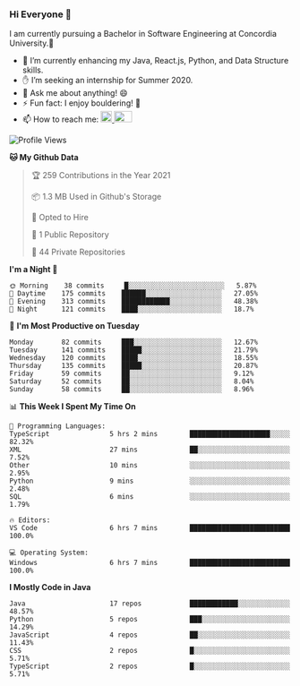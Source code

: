### Hi Everyone 👋
I am currently pursuing a Bachelor in Software Engineering at Concordia University.🏫

- 🌱 I’m currently enhancing my Java, React.js, Python, and Data Structure skills.
- ✋ I’m seeking an internship for Summer 2020.
- 💬 Ask me about anything! 😄
- ⚡ Fun fact: I enjoy bouldering! 🧗‍
- 📫 How to reach me: <a href="https://www.linkedin.com/in/siu-tong-ye/" target="_blank"> <img width="20px" width="32" src="https://cdn.jsdelivr.net/npm/simple-icons@v3/icons/linkedin.svg" /> </a> <a href="mailto:SiuTongYe@gmail.com" target="_blank"> <img height="20" width="32" src="https://cdn.jsdelivr.net/npm/simple-icons@v3/icons/gmail.svg" /> </a>

<!--START_SECTION:waka-->
![Profile Views](http://img.shields.io/badge/Profile%20Views-13-blue)

**🐱 My Github Data** 

> 🏆 259 Contributions in the Year 2021
 > 
> 📦 1.3 MB Used in Github's Storage 
 > 
> 💼 Opted to Hire
 > 
> 📜 1 Public Repository 
 > 
> 🔑 44 Private Repositories  
 > 
**I'm a Night 🦉** 

```text
🌞 Morning    38 commits     █░░░░░░░░░░░░░░░░░░░░░░░░   5.87% 
🌆 Daytime    175 commits    ██████░░░░░░░░░░░░░░░░░░░   27.05% 
🌃 Evening    313 commits    ████████████░░░░░░░░░░░░░   48.38% 
🌙 Night      121 commits    ████░░░░░░░░░░░░░░░░░░░░░   18.7%

```
📅 **I'm Most Productive on Tuesday** 

```text
Monday       82 commits     ███░░░░░░░░░░░░░░░░░░░░░░   12.67% 
Tuesday      141 commits    █████░░░░░░░░░░░░░░░░░░░░   21.79% 
Wednesday    120 commits    ████░░░░░░░░░░░░░░░░░░░░░   18.55% 
Thursday     135 commits    █████░░░░░░░░░░░░░░░░░░░░   20.87% 
Friday       59 commits     ██░░░░░░░░░░░░░░░░░░░░░░░   9.12% 
Saturday     52 commits     ██░░░░░░░░░░░░░░░░░░░░░░░   8.04% 
Sunday       58 commits     ██░░░░░░░░░░░░░░░░░░░░░░░   8.96%

```


📊 **This Week I Spent My Time On** 

```text
💬 Programming Languages: 
TypeScript               5 hrs 2 mins        ████████████████████░░░░░   82.32% 
XML                      27 mins             ██░░░░░░░░░░░░░░░░░░░░░░░   7.52% 
Other                    10 mins             ░░░░░░░░░░░░░░░░░░░░░░░░░   2.95% 
Python                   9 mins              ░░░░░░░░░░░░░░░░░░░░░░░░░   2.48% 
SQL                      6 mins              ░░░░░░░░░░░░░░░░░░░░░░░░░   1.79%

🔥 Editors: 
VS Code                  6 hrs 7 mins        █████████████████████████   100.0%

💻 Operating System: 
Windows                  6 hrs 7 mins        █████████████████████████   100.0%

```

**I Mostly Code in Java** 

```text
Java                     17 repos            ████████████░░░░░░░░░░░░░   48.57% 
Python                   5 repos             ███░░░░░░░░░░░░░░░░░░░░░░   14.29% 
JavaScript               4 repos             ██░░░░░░░░░░░░░░░░░░░░░░░   11.43% 
CSS                      2 repos             █░░░░░░░░░░░░░░░░░░░░░░░░   5.71% 
TypeScript               2 repos             █░░░░░░░░░░░░░░░░░░░░░░░░   5.71%

```



<!--END_SECTION:waka-->
